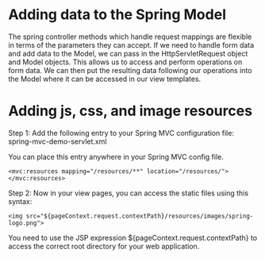 # Adding data to the Spring Model

The spring controller methods which handle request mappings are flexible in terms of the parameters they can accept. If we need to handle form data and add data to the Model, we can pass in the HttpServletRequest object and Model objects. This allows us to access and perform operations on form data. We can then put the resulting data following our operations into the Model where it can be accessed in our view templates.

# Adding js, css, and image resources
Step 1: Add the following entry to your Spring MVC configuration file: spring-mvc-demo-servlet.xml

You can place this entry anywhere in your Spring MVC config file.

`<mvc:resources mapping="/resources/**" location="/resources/"></mvc:resources>`

Step 2: Now in your view pages, you can access the static files using this syntax:

`<img src="${pageContext.request.contextPath}/resources/images/spring-logo.png">`

You need to use the JSP expression ${pageContext.request.contextPath} to access the correct root directory for your web application.